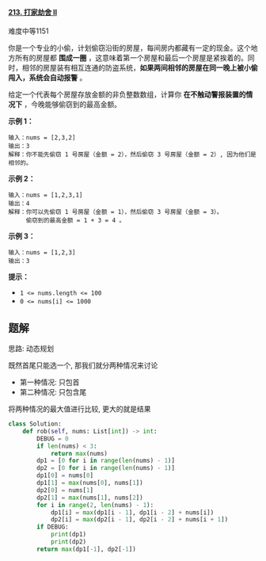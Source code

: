 #### [213. 打家劫舍 II](https://leetcode.cn/problems/house-robber-ii/)

难度中等1151

你是一个专业的小偷，计划偷窃沿街的房屋，每间房内都藏有一定的现金。这个地方所有的房屋都 **围成一圈** ，这意味着第一个房屋和最后一个房屋是紧挨着的。同时，相邻的房屋装有相互连通的防盗系统，**如果两间相邻的房屋在同一晚上被小偷闯入，系统会自动报警** 。

给定一个代表每个房屋存放金额的非负整数数组，计算你 **在不触动警报装置的情况下** ，今晚能够偷窃到的最高金额。

 

**示例 1：**

```
输入：nums = [2,3,2]
输出：3
解释：你不能先偷窃 1 号房屋（金额 = 2），然后偷窃 3 号房屋（金额 = 2）, 因为他们是相邻的。
```

**示例 2：**

```
输入：nums = [1,2,3,1]
输出：4
解释：你可以先偷窃 1 号房屋（金额 = 1），然后偷窃 3 号房屋（金额 = 3）。
     偷窃到的最高金额 = 1 + 3 = 4 。
```

**示例 3：**

```
输入：nums = [1,2,3]
输出：3
```

 

**提示：**

- `1 <= nums.length <= 100`
- `0 <= nums[i] <= 1000`





## 题解

思路: 动态规划

既然首尾只能选一个, 那我们就分两种情况来讨论

- 第一种情况: 只包首
- 第二种情况: 只包含尾



将两种情况的最大值进行比较, 更大的就是结果



~~~python
class Solution:
    def rob(self, nums: List[int]) -> int:
        DEBUG = 0
        if len(nums) < 3:
            return max(nums)
        dp1 = [0 for i in range(len(nums) - 1)]
        dp2 = [0 for i in range(len(nums) - 1)]
        dp1[0] = nums[0]
        dp1[1] = max(nums[0], nums[1])
        dp2[0] = nums[1]
        dp2[1] = max(nums[1], nums[2])
        for i in range(2, len(nums) - 1):
            dp1[i] = max(dp1[i - 1], dp1[i - 2] + nums[i])
            dp2[i] = max(dp2[i - 1], dp2[i - 2] + nums[i + 1])
        if DEBUG:
            print(dp1)
            print(dp2)
        return max(dp1[-1], dp2[-1])

~~~

